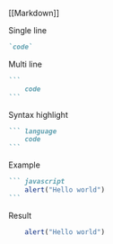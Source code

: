 [[Markdown]]

Single line
``` markdown
`code`
```

Multi line
```` markdown
```
	code
```
````

Syntax highlight
```` markdown
``` language
	code
```
````

Example
```` markdown
``` javascript
	alert("Hello world")
```
````

Result
``` javascript
	alert("Hello world")
```
